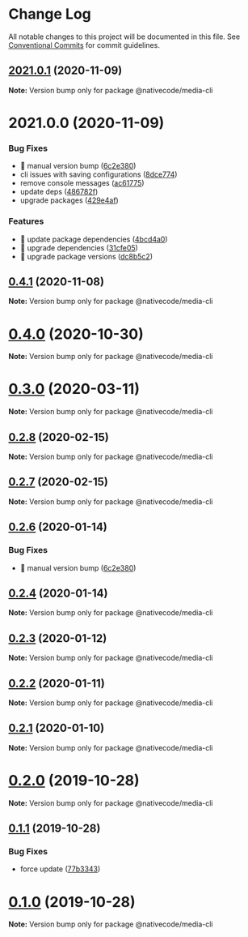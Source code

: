# Change Log

All notable changes to this project will be documented in this file.
See [Conventional Commits](https://conventionalcommits.org) for commit guidelines.

## [2021.0.1](https://git.nativecode.net/nativecode/media-clients/compare/v2021.0.1-next.1...v2021.0.1) (2020-11-09)

**Note:** Version bump only for package @nativecode/media-cli





# 2021.0.0 (2020-11-09)


### Bug Fixes

* 🐛 manual version bump ([6c2e380](https://git.nativecode.net/nativecode/media-clients/commits/6c2e3806fdd130cd8915b9d844b2605260879516))
* cli issues with saving configurations ([8dce774](https://git.nativecode.net/nativecode/media-clients/commits/8dce774b1163494a9455b0f75e3187dc7d24f041))
* remove console messages ([ac61775](https://git.nativecode.net/nativecode/media-clients/commits/ac61775bf46e1de14646d594700d81842cfc9673))
* update deps ([486782f](https://git.nativecode.net/nativecode/media-clients/commits/486782f2488c8d0365b852d071b168e9a7ecd944))
* upgrade packages ([429e4af](https://git.nativecode.net/nativecode/media-clients/commits/429e4af8658bb27d569726ac2a09f0b25ce19418))


### Features

* 🎸 update package dependencies ([4bcd4a0](https://git.nativecode.net/nativecode/media-clients/commits/4bcd4a0b7200b563d9a889d1259d6754ea6929a7))
* 🎸 upgrade dependencies ([31cfe05](https://git.nativecode.net/nativecode/media-clients/commits/31cfe0507d569dfd3c93ecdffbcb18773e8ffdcf))
* 🎸 upgrade package versions ([dc8b5c2](https://git.nativecode.net/nativecode/media-clients/commits/dc8b5c2eb53335bcec847a39e0476d8657b713a1))





## [0.4.1](https://git.nativecode.net/nativecode/media-clients/compare/@nativecode/media-cli@0.4.1-next.1...@nativecode/media-cli@0.4.1) (2020-11-08)

**Note:** Version bump only for package @nativecode/media-cli





# [0.4.0](https://git.nativecode.net/nativecode/media-clients/compare/@nativecode/media-cli@0.4.0-next.1...@nativecode/media-cli@0.4.0) (2020-10-30)

**Note:** Version bump only for package @nativecode/media-cli





# [0.3.0](https://git.nativecode.net/nativecode/media-clients/compare/@nativecode/media-cli@0.3.0-next.5...@nativecode/media-cli@0.3.0) (2020-03-11)

**Note:** Version bump only for package @nativecode/media-cli





## [0.2.8](https://git.nativecode.net/nativecode/media-clients/compare/@nativecode/media-cli@0.2.8-next.1...@nativecode/media-cli@0.2.8) (2020-02-15)

**Note:** Version bump only for package @nativecode/media-cli





## [0.2.7](https://git.nativecode.net/nativecode/media-clients/compare/@nativecode/media-cli@0.2.7-next.1...@nativecode/media-cli@0.2.7) (2020-02-15)

**Note:** Version bump only for package @nativecode/media-cli





## [0.2.6](https://git.nativecode.net/nativecode/media-clients/compare/@nativecode/media-cli@0.2.5-next.0...@nativecode/media-cli@0.2.6) (2020-01-14)


### Bug Fixes

* 🐛 manual version bump ([6c2e380](https://git.nativecode.net/nativecode/media-clients/commits/6c2e3806fdd130cd8915b9d844b2605260879516))





## [0.2.4](https://git.nativecode.net/nativecode/media-clients/compare/@nativecode/media-cli@0.2.4-next.0...@nativecode/media-cli@0.2.4) (2020-01-14)

**Note:** Version bump only for package @nativecode/media-cli





## [0.2.3](https://git.nativecode.net/nativecode/media-clients/compare/@nativecode/media-cli@0.2.3-next.0...@nativecode/media-cli@0.2.3) (2020-01-12)

**Note:** Version bump only for package @nativecode/media-cli





## [0.2.2](https://git.nativecode.net/nativecode/media-clients/compare/@nativecode/media-cli@0.2.2-next.2...@nativecode/media-cli@0.2.2) (2020-01-11)

**Note:** Version bump only for package @nativecode/media-cli





## [0.2.1](https://git.nativecode.net/nativecode/media-clients/compare/@nativecode/media-cli@0.2.1-next.0...@nativecode/media-cli@0.2.1) (2020-01-10)

**Note:** Version bump only for package @nativecode/media-cli





# [0.2.0](https://git.nativecode.net/nativecode/media-clients/compare/@nativecode/media-cli@0.2.0-next.0...@nativecode/media-cli@0.2.0) (2019-10-28)

**Note:** Version bump only for package @nativecode/media-cli





## [0.1.1](https://git.nativecode.net/nativecode/media-clients/compare/@nativecode/media-cli@0.1.0...@nativecode/media-cli@0.1.1) (2019-10-28)


### Bug Fixes

* force update ([77b3343](https://git.nativecode.net/nativecode/media-clients/commits/77b33435d5b1a7a1c76d74ad085cf8c9940b0ec8))





# [0.1.0](https://git.nativecode.net/nativecode/media-clients/compare/@nativecode/media-cli@0.1.0-next.3...@nativecode/media-cli@0.1.0) (2019-10-28)

**Note:** Version bump only for package @nativecode/media-cli
